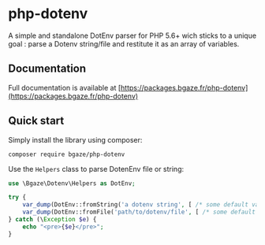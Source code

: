 # php-dotenv

A simple and standalone DotEnv parser for PHP 5.6+ wich sticks to a unique goal : parse a Dotenv string/file and restitute it as an array of variables.

## Documentation

Full documentation is available at [https://packages.bgaze.fr/php-dotenv](https://packages.bgaze.fr/php-dotenv)

## Quick start

Simply install the library using composer:

```
composer require bgaze/php-dotenv
```

Use the `Helpers` class to parse DotenEnv file or string:  

```php
use \Bgaze\Dotenv\Helpers as DotEnv;

try {
    var_dump(DotEnv::fromString('a dotenv string', [ /* some default values */ ]));
    var_dump(DotEnv::fromFile('path/to/dotenv/file', [ /* some default values */ ]));
} catch (\Exception $e) {
    echo "<pre>{$e}</pre>";
}
```